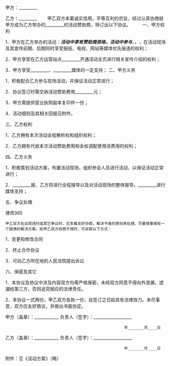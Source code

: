 
 


甲方：_________



乙方：_________
　　甲乙双方本着诚实信用，平等互利的宗旨，经过认真协商就甲方成为乙方举办的_________的活动赞助商，特订出以下协议。
　　
一、甲方权利　　

1．甲方在乙方举办的活动：_________活动中享有赞助商资格，活动中参与_________、_________、_________，在活动现场及其宣传前期、后期同时享受报纸、电视、网站等媒体优先报道的权利；　

2．甲方享受在乙方运营站点_________开通活动主页进行相关宣传介绍的权利；　　

3．甲方享受_________、_________媒体的一定支持；
二、甲方义务　　

1．积极配合乙方参与现场活动，并保证活动正常进行；　　

2．协议签订时需交纳活动赞助费用_________元；　　

3．甲方需提供营业执照副本复印件一份；　　

4．活动细则及其相关回报见附件。


三、乙方权利　　

1．乙方拥有本次活动全程解析权和组织权利；　　

2．乙方拥有代收本次活动赞助费用和全权调配使用该费用的权利；


四、乙方义务　　

1．积极策划活动方案，布置活动现场，组织参会人员进行活动，以保证活动正常进行；　　

2．_________报、乙方将进行全程报导以及对活动现场的整体报导。_________进行媒体支持；　　　　　　　　　　　　　


五、争议处理　　





 
律师365






    甲乙双方在出现违约或其它争议时，应本着友好协商，解决予盾的原则来处理，尽量使事情有一个圆满的解决方案。如甲乙双方协商不成时，可采取以下方式：　　



1．变更和修改合同　　



2．终止合作协议　



3．可向乙方所在地的人民法院提出诉讼





六、保密及其它　　



1．本协议及协议中涉及内容双方均需严格保密，未经双方同意不得向外泄漏，透漏给第三方，否则追究相应的法律责任。　　



2．本协议一式两份，甲乙双方各执一份，自签订之日起具有法律效力。未尽事宜，双方应友好商议，并做出书面协定。





甲方（盖章）：____________                              负责人（签字）：___________________

                                                                 



                                                        年_______月____日



乙方（盖章）：____________                              负责人（签字）：___________________



                                                        年_______月____日

附件：见《活动方案》（略）


 


 

 
 
 
 
 
  


  
 

  


  


  
 
 
 
 

